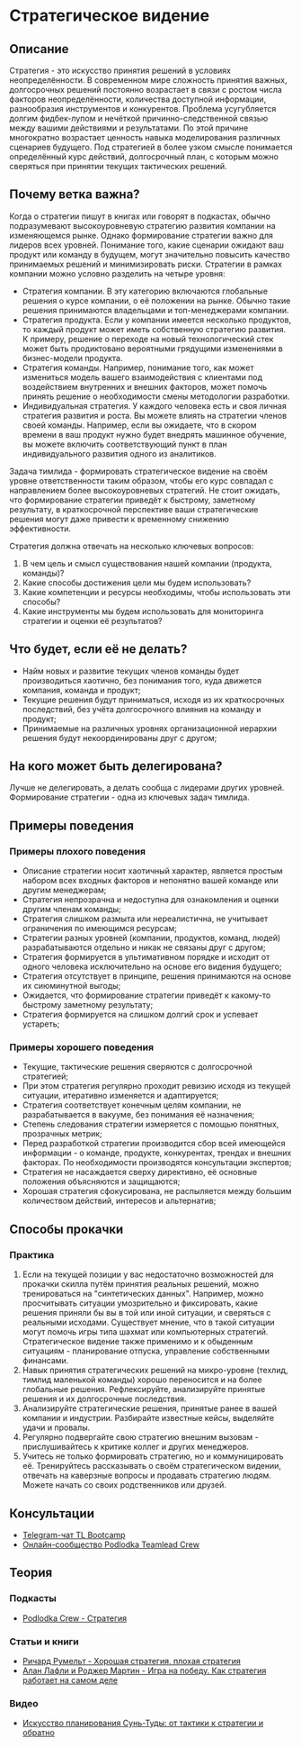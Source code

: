 # Стратегическое видение
## Описание
Стратегия - это искусство принятия решений в условиях неопределённости. В современном мире сложность принятия важных, долгосрочных решений постоянно возрастает в связи с ростом числа факторов неопределённости, количества доступной информации, разнообразия инструментов и конкурентов. Проблема усугубляется долгим фидбек-лупом и нечёткой причинно-следственной связью между вашими действиями и результатами. По этой причине многократно возрастает ценность навыка моделирования различных сценариев будущего. Под стратегией в более узком смысле понимается определённый курс действий, долгосрочный план, с которым можно сверяться при принятии текущих тактических решений.

## Почему ветка важна?
Когда о стратегии пишут в книгах или говорят в подкастах, обычно подразумевают высокоуровневую стратегию развития компании на изменяющемся рынке. Однако формирование стратегии важно для лидеров всех уровней. Понимание того, какие сценарии ожидают ваш продукт или команду в будущем, могут значительно повысить качество принимаемых решений и минимизировать риски. Стратегии в рамках компании можно условно разделить на четыре уровня:
- Стратегия компании. В эту категорию включаются глобальные решения о курсе компании, о её положении на рынке. Обычно такие решения принимаются владельцами и топ-менеджерами компании.
- Стратегия продукта. Если у компании имеется несколько продуктов, то каждый продукт может иметь собственную стратегию развития.  К примеру, решение о переходе на новый технологический стек может быть продиктовано вероятными грядущими изменениями в бизнес-модели продукта.
- Стратегия команды. Например, понимание того, как может измениться модель вашего взаимодействия с клиентами под воздействием внутренних и внешних факторов, может помочь принять решение о необходимости смены методологии разработки.
- Индивидуальная стратегия. У каждого человека есть и своя личная стратегия развития и роста. Вы можете влиять на стратегии членов своей команды. Например, если вы ожидаете, что в скором времени в ваш продукт нужно будет внедрять машинное обучение, вы можете включить соответствующий пункт в план индивидуального развития одного из аналитиков.

Задача тимлида - формировать стратегическое видение на своём уровне ответственности таким образом, чтобы его курс совпадал с направлением более высокоуровневых стратегий. Не стоит ожидать, что формирование стратегии приведёт к быстрому, заметному результату, в краткосрочной перспективе ваши стратегические решения могут даже привести к временному снижению эффективности.

Стратегия должна отвечать на несколько ключевых вопросов:
1. В чем цель и смысл существования нашей компании (продукта, команды)?
2. Какие способы достижения цели мы будем использовать?
3. Какие компетенции и ресурсы необходимы, чтобы использовать эти способы?
4. Какие инструменты мы будем использовать для мониторинга стратегии и оценки её результатов?

## Что будет, если её не делать?
- Найм новых и развитие текущих членов команды будет производиться хаотично, без понимания того, куда движется компания, команда и продукт;
- Текущие решения будут приниматься, исходя из их краткосрочных последствий, без учёта долгосрочного влияния на команду и продукт;
- Принимаемые на различных уровнях организационной иерархии решения будут некоординированы друг с другом;

## На кого может быть делегирована?
Лучше не делегировать, а делать сообща с лидерами других уровней. Формирование стратегии - одна из ключевых задач тимлида.
## Примеры поведения
### Примеры плохого поведения
- Описание стратегии носит хаотичный характер, является простым набором всех входных факторов и непонятно вашей команде или другим менеджерам;
- Стратегия непрозрачна и недоступна для ознакомления и оценки другим членам команды;
- Стратегия слишком размыта или нереалистична, не учитывает ограничения по имеющимся ресурсам;
- Стратегии разных уровней (компании, продуктов, команд, людей) разрабатываются отдельно и никак не связаны друг с другом;
- Стратегия формируется в ультимативном порядке и исходит от одного человека исключительно на основе его видения будущего;
- Стратегия отсутствует в принципе, решения принимаются на основе их сиюминутной выгоды;
- Ожидается, что формирование стратегии приведёт к какому-то быстрому заметному результату;
- Стратегия формируется на слишком долгий срок и успевает устареть;
### Примеры хорошего поведения
- Текущие, тактические решения сверяются с долгосрочной стратегией;
- При этом стратегия регулярно проходит ревизию исходя из текущей ситуации, итеративно изменяется и адаптируется;
- Стратегия соответствует конечным целям компании, не разрабатывается в вакууме, без понимания её назначения;
- Степень следования стратегии измеряется с помощью понятных, прозрачных метрик;
- Перед разработкой стратегии производится сбор всей имеющейся информации - о команде, продукте, конкурентах, трендах и внешних факторах. По необходимости производятся консультации экспертов;
- Стратегия не насаждается сверху директивно, её основные положения объясняются и защищаются;
- Хорошая стратегия сфокусирована, не распыляется между большим количеством действий, интересов и альтернатив;

## Способы прокачки
### Практика
1. Если на текущей позиции у вас недостаточно возможностей для прокачки скилла путём принятия реальных решений, можно тренироваться на "синтетических данных". Например, можно просчитывать ситуации умозрительно и фиксировать, какие решения приняли бы вы в той или иной ситуации, и сверяться с реальными исходами. Существует мнение, что в такой ситуации могут помочь игры типа шахмат или компьютерных стратегий. Стратегическое видение также применимо и к обыденным ситуациям - планирование отпуска, управление собственными финансами.
2. Навык принятия стратегических решений на микро-уровне (техлид, тимлид маленькой команды) хорошо переносится и на более глобальные решения. Рефлексируйте, анализируйте принятые решения и их долгосрочные последствия.
3. Анализируйте стратегические решения, принятые ранее в вашей компании и индустрии. Разбирайте известные кейсы, выделяйте удачи и провалы.
4. Регулярно подвергайте свою стратегию внешним вызовам - прислушивайтесь к критике коллег и других менеджеров.
5. Учитесь не только формировать стратегию, но и коммуницировать её. Тренируйтесь рассказывать о своём стратегическом видении, отвечать на каверзные вопросы и продавать стратегию людям. Можете начать со своих родственников или друзей.

## Консультации
- [Telegram-чат TL Bootcamp](https://tlinks.run/tlbootcamp)
- [Онлайн-сообщество Podlodka Teamlead Crew](https://podlodka.io/crew)

## Теория
### Подкасты
- [Podlodka Crew - Стратегия](https://soundcloud.com/podlodka/podlodka-133-strategiya-razvitiya-produkta)
### Статьи и книги
<!-- yaspeller ignore:start -->
- [Ричард Румельт - Хорошая стратегия, плохая стратегия](https://www.mann-ivanov-ferber.ru/books/paperbook/good-strategy-bad-strategy/)
- [Алан Лафли и Роджер Мартин - Игра на победу. Как стратегия работает на самом деле](https://www.mann-ivanov-ferber.ru/books/paperbook/paying-to-win/)
<!-- yaspeller ignore:end -->
### Видео
<!-- yaspeller ignore:start -->
- [Искусство планирования Сунь-Туды: от тактики к стратегии и обратно](https://www.youtube.com/watch?v=CNw7BTqm1jM)
<!-- yaspeller ignore:end -->
